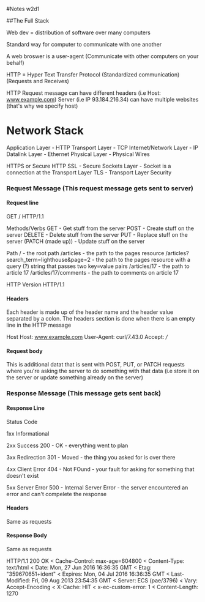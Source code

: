 #Notes w2d1

##The Full Stack

Web dev = distribution of software over many computers

Standard way for computer to communicate with one another

A web broswer is a user-agent (Communicate with other computers on your behalf)

HTTP = Hyper Text Transfer Protocol (Standardized communication) (Requests and Receives)

HTTP Request message can have different headers (i.e Host: www.example.com)
Server (i.e IP 93.184.216.34) can have multiple websites (that's why we specify host)


# Network Stack

Application Layer - HTTP
Transport Layer - TCP
Internet/Network Layer - IP
Datalink Layer - Ethernet
Physical Layer - Physical Wires

HTTPS or Secure HTTP
SSL - Secure Sockets Layer - Socket is a connection at the Transport Layer
TLS - Transport Layer Security


### Request Message (This request message gets sent to server)


#### Request line

GET / HTTP/1.1

Methods/Verbs
GET - Get stuff from the server
POST - Create stuff on the server
DELETE - Delete stuff from the server
PUT - Replace stuff on the server
(PATCH (made up)) - Update stuff on the server

Path
/ -  the root path
/articles - the path to the pages resource
/articles?search_term=lighthouse&page=2 - the path to the pages resource with a query (?) string that passes two key=value pairs
/articles/17 - the path to article 17
/articles/17/comments - the path to comments on article 17

HTTP Version
HTTP/1.1

#### Headers

Each header is made up of the header name and the header value separated by a colon.
The headers section is done when there is an empty line in the HTTP message

Host
Host: www.example.com
User-Agent: curl/7.43.0
Accept: */*

#### Request body

This is additional datat that is sent with POST, PUT, or PATCH requests where you're asking the server to do something with that data (i.e store it on the server or update something already on the server)



### Response Message (This message gets sent back)

#### Response Line

Status Code

1xx Informational

2xx Success
200 - OK - everything went to plan

3xx Redirection
301 - Moved - the thing you asked for is over there

4xx Client Error
404 - Not FOund - your fault for asking for something that doesn't exist

5xx Server Error
500 - Internal Server Error - the server encountered an error and can't compelete the response

#### Headers
Same as requests

#### Response Body
Same as requests




HTTP/1.1 200 OK
< Cache-Control: max-age=604800
< Content-Type: text/html
< Date: Mon, 27 Jun 2016 16:36:35 GMT
< Etag: "359670651+ident"
< Expires: Mon, 04 Jul 2016 16:36:35 GMT
< Last-Modified: Fri, 09 Aug 2013 23:54:35 GMT
< Server: ECS (pae/3796)
< Vary: Accept-Encoding
< X-Cache: HIT
< x-ec-custom-error: 1
< Content-Length: 1270

